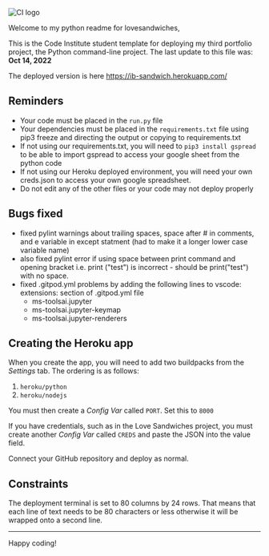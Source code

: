 ![CI logo](https://codeinstitute.s3.amazonaws.com/fullstack/ci_logo_small.png)

Welcome to my python readme for lovesandwiches,

This is the Code Institute student template for deploying my third portfolio project, the Python command-line project. 
The last update to this file was: **Oct 14, 2022**

The deployed version is here https://ib-sandwich.herokuapp.com/ 

## Reminders

* Your code must be placed in the `run.py` file
* Your dependencies must be placed in the `requirements.txt` file using pip3 freeze and directing the output or copying to requirements.txt
* If not using our requirements.txt, you will need to `pip3 install gspread` to be able to import gspread to access your google sheet from the python code
* If not using our Heroku deployed environment, you will need your own creds.json to access your own google spreadsheet.
* Do not edit any of the other files or your code may not deploy properly

## Bugs fixed
* fixed pylint warnings about trailing spaces, space after # in comments, and e variable in except statment (had to make it a longer lower case variable name)
* also fixed pylint error if using space between print command and opening bracket i.e. print ("test") is incorrect - should be print("test") with no space.
* fixed .gitpod.yml problems by adding the following lines to vscode: extensions: section of .gitpod.yml file
    - ms-toolsai.jupyter
    - ms-toolsai.jupyter-keymap
    - ms-toolsai.jupyter-renderers
    

## Creating the Heroku app

When you create the app, you will need to add two buildpacks from the _Settings_ tab. The ordering is as follows:
 
1. `heroku/python`
2. `heroku/nodejs`

You must then create a _Config Var_ called `PORT`. Set this to `8000`

If you have credentials, such as in the Love Sandwiches project, you must create another _Config Var_ called `CREDS` and paste the JSON into the value field.

Connect your GitHub repository and deploy as normal.

## Constraints

The deployment terminal is set to 80 columns by 24 rows. That means that each line of text needs to be 80 characters or less otherwise it will be wrapped onto a second line.

-----
Happy coding!